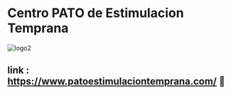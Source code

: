# Centro PATO de Estimulacion Temprana

![logo2](https://user-images.githubusercontent.com/109623044/228697143-8f33f3a9-d4d9-43e1-a72c-7d45d555c869.jpg)

 ## link : https://www.patoestimulaciontemprana.com/ 📎
